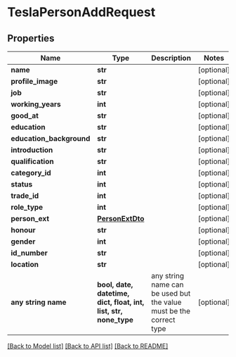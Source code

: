 # TeslaPersonAddRequest


## Properties
Name | Type | Description | Notes
------------ | ------------- | ------------- | -------------
**name** | **str** |  | [optional] 
**profile_image** | **str** |  | [optional] 
**job** | **str** |  | [optional] 
**working_years** | **int** |  | [optional] 
**good_at** | **str** |  | [optional] 
**education** | **str** |  | [optional] 
**education_background** | **str** |  | [optional] 
**introduction** | **str** |  | [optional] 
**qualification** | **str** |  | [optional] 
**category_id** | **int** |  | [optional] 
**status** | **int** |  | [optional] 
**trade_id** | **int** |  | [optional] 
**role_type** | **int** |  | [optional] 
**person_ext** | [**PersonExtDto**](PersonExtDto.md) |  | [optional] 
**honour** | **str** |  | [optional] 
**gender** | **int** |  | [optional] 
**id_number** | **str** |  | [optional] 
**location** | **str** |  | [optional] 
**any string name** | **bool, date, datetime, dict, float, int, list, str, none_type** | any string name can be used but the value must be the correct type | [optional]

[[Back to Model list]](../README.md#documentation-for-models) [[Back to API list]](../README.md#documentation-for-api-endpoints) [[Back to README]](../README.md)


